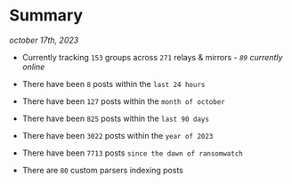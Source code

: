 
# Summary
_october 17th, 2023_

- Currently tracking `153` groups across `271` relays & mirrors - _`89` currently online_

- There have been `8` posts within the `last 24 hours`

- There have been `127` posts within the `month of october`

- There have been `825` posts within the `last 90 days`

- There have been `3022` posts within the `year of 2023`

- There have been `7713` posts `since the dawn of ransomwatch`

- There are `80` custom parsers indexing posts
